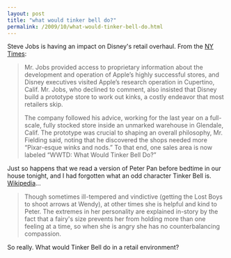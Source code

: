 ```yaml
---
layout: post
title: "what would tinker bell do?"
permalink: /2009/10/what-would-tinker-bell-do.html
---
```


Steve Jobs is having an impact on Disney's retail overhaul. From the [NY Times](http://www.nytimes.com/2009/10/13/business/media/13disney.html?_r=1&hp"):

> Mr. Jobs provided access to proprietary information about the development and operation of Apple’s highly successful stores, and Disney executives visited Apple’s research operation in Cupertino, Calif. Mr. Jobs, who declined to comment, also insisted that Disney build a prototype store to work out kinks, a costly endeavor that most retailers skip.
> 
> The company followed his advice, working for the last year on a full-scale, fully stocked store inside an unmarked warehouse in Glendale, Calif. The prototype was crucial to shaping an overall philosophy, Mr. Fielding said, noting that he discovered the shops needed more “Pixar-esque winks and nods.” To that end, one sales area is now labeled “WWTD: What Would Tinker Bell Do?”

Just so happens that we read a version of Peter Pan before bedtime in our house tonight, and I had forgotten what an odd character Tinker Bell is. [Wikipedia](http://en.wikipedia.org/wiki/Tinker_Bel)...

> Though sometimes ill-tempered and vindictive (getting the Lost Boys to shoot arrows at Wendy), at other times she is helpful and kind to Peter. The extremes in her personality are explained in-story by the fact that a fairy's size prevents her from holding more than one feeling at a time, so when she is angry she has no counterbalancing compassion.

So really. What would Tinker Bell do in a retail environment?